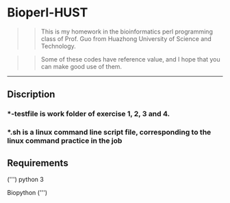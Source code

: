 # Bioperl-HUST
>> This is my homework in the bioinformatics perl programming class of Prof. Guo from Huazhong University of Science and Technology. 

>> Some of these codes have reference value, and I hope that you can make good use of them.
---
## Discription

### *-testfile is work folder of exercise 1, 2, 3 and 4.
### *.sh is a linux command line script file, corresponding to the linux command practice in the job

## Requirements


(''')
python 3


Biopython
(''')
